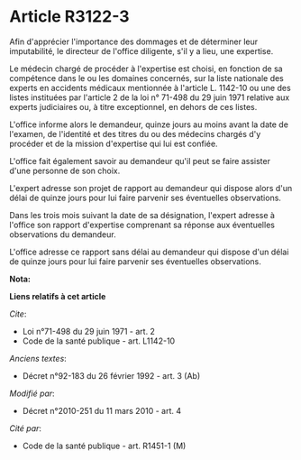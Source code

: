 # Article R3122-3

Afin d'apprécier l'importance des dommages et de déterminer leur imputabilité, le directeur de l'office diligente, s'il y a
lieu, une expertise. 

Le médecin chargé de procéder à l'expertise est choisi, en fonction de sa compétence dans le ou les domaines concernés, sur
la liste nationale des experts en accidents médicaux mentionnée à l'article L. 1142-10 ou une des listes instituées par
l'article 2 de la loi n° 71-498 du 29 juin 1971 relative aux experts judiciaires ou, à titre exceptionnel, en dehors de ces
listes.

L'office informe alors le demandeur, quinze jours au moins avant la date de l'examen, de l'identité et des titres du ou des
médecins chargés d'y procéder et de la mission d'expertise qui lui est confiée.

L'office fait également savoir au demandeur qu'il peut se faire assister d'une personne de son choix.

L'expert adresse son projet de rapport au demandeur qui dispose alors d'un délai de quinze jours pour lui faire parvenir ses
éventuelles observations. 

Dans les trois mois suivant la date de sa désignation, l'expert adresse à l'office son rapport d'expertise comprenant sa
réponse aux éventuelles observations du demandeur.

L'office adresse ce rapport sans délai au demandeur qui dispose d'un délai de quinze jours pour lui faire parvenir ses
éventuelles observations.

**Nota:**



**Liens relatifs à cet article**

_Cite_:

  - Loi n°71-498 du 29 juin 1971 - art. 2
  - Code de la santé publique - art. L1142-10

_Anciens textes_:

  - Décret n°92-183 du 26 février 1992 - art. 3 (Ab)

_Modifié par_:

  - Décret n°2010-251 du 11 mars 2010 - art. 4

_Cité par_:

  - Code de la santé publique - art. R1451-1 (M)
